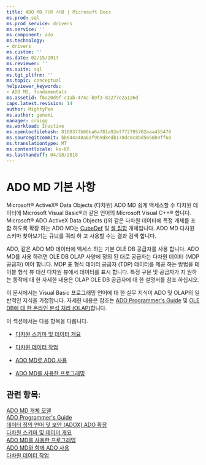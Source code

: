 ```yaml
---
title: ADO MD 기본 사항 | Microsoft Docs
ms.prod: sql
ms.prod_service: drivers
ms.service: ''
ms.component: ado
ms.technology:
- drivers
ms.custom: ''
ms.date: 02/15/2017
ms.reviewer: ''
ms.suite: sql
ms.tgt_pltfrm: ''
ms.topic: conceptual
helpviewer_keywords:
- ADO MD, fundamentals
ms.assetid: f6a20d9f-c1ab-474c-b9f3-82277e2a126d
caps.latest.revision: 14
author: MightyPen
ms.author: genemi
manager: craigg
ms.workload: Inactive
ms.openlocfilehash: 8160377b66ba6a781a92ef772795782eaa455478
ms.sourcegitcommit: bb044a48a6af9b9d8edb178dc8c8bd5658b9ff68
ms.translationtype: MT
ms.contentlocale: ko-KR
ms.lasthandoff: 04/18/2018
---
```

# <a name="ado-md-fundamentals"></a>ADO MD 기본 사항
Microsoft® ActiveX® Data Objects (다차원) ADO MD 쉽게 액세스할 수 다차원 데이터에 Microsoft Visual Basic®과 같은 언어의 Microsoft Visual C++® 합니다. Microsoft® ADO ActiveX Data Objects ()와 같은 다차원 데이터에 특정 개체를 포함 하도록 확장 하는 ADO MD는 [CubeDef](../../../ado/reference/ado-md-api/cubedef-object-ado-md.md) 및 [셀 집합](../../../ado/reference/ado-md-api/cellset-object-ado-md.md) 개체입니다. ADO MD 다차원 스키마 찾아보기는 큐브를 쿼리 하 고 사용할 수는 결과 검색 합니다.  
  
 ADO, 같은 ADO MD 데이터에 액세스 하는 기본 OLE DB 공급자를 사용 합니다. ADO MD를 사용 하려면 OLE DB OLAP 사양에 정의 된 대로 공급자는 다차원 데이터 (MDP 공급자) 여야 합니다. MDP 표 형식 데이터 공급자 (TDP) 데이터를 제공 하는 방법을 테이블 형식 뷰 대신 다차원 뷰에서 데이터를 표시 합니다. 특정 구문 및 공급자가 지 원하는 동작에 대 한 자세한 내용은 OLAP OLE DB 공급자에 대 한 설명서를 참조 하십시오.  
  
 이 문서에서는 Visual Basic 프로그래밍 언어에 대 한 실무 지식이 ADO 및 OLAP의 일반적인 지식을 가정합니다. 자세한 내용은 참조는 [ADO Programmer's Guide](../../../ado/guide/ado-programmer-s-guide.md) 및 [OLE DB에 대 한 온라인 분석 처리 (OLAP)](https://msdn.microsoft.com/library/windows/desktop/ms717005.aspx)합니다.  
  
 이 섹션에서는 다음 항목을 다룹니다.  
  
-   [다차원 스키마 및 데이터 개요](../../../ado/guide/multidimensional/overview-of-multidimensional-schemas-and-data.md)  
  
-   [다차원 데이터 작업](../../../ado/guide/multidimensional/working-with-multidimensional-data.md)  
  
-   [ADO MD로 ADO 사용](../../../ado/guide/multidimensional/using-ado-with-ado-md.md)  
  
-   [ADO MD를 사용한 프로그래밍](../../../ado/guide/multidimensional/programming-with-ado-md.md)  
  
## <a name="see-also"></a>관련 항목:  
 [ADO MD 개체 모델](../../../ado/reference/ado-md-api/ado-md-object-model.md)   
 [ADO Programmer's Guide](../../../ado/guide/ado-programmer-s-guide.md)   
 [데이터 정의 언어 및 보안 (ADOX) ADO 확장](../../../ado/guide/extensions/ado-extensions-for-data-definition-language-and-security-adox.md)   
 [다차원 스키마 및 데이터 개요](../../../ado/guide/multidimensional/overview-of-multidimensional-schemas-and-data.md)   
 [ADO MD를 사용한 프로그래밍](../../../ado/guide/multidimensional/programming-with-ado-md.md)   
 [ADO MD와 함께 ADO 사용](../../../ado/guide/multidimensional/using-ado-with-ado-md.md)   
 [다차원 데이터 작업](../../../ado/guide/multidimensional/working-with-multidimensional-data.md)

